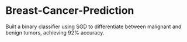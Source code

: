 # Breast-Cancer-Prediction
 Built a binary classifier using SGD to differentiate between malignant and benign tumors, achieving 92% accuracy.
